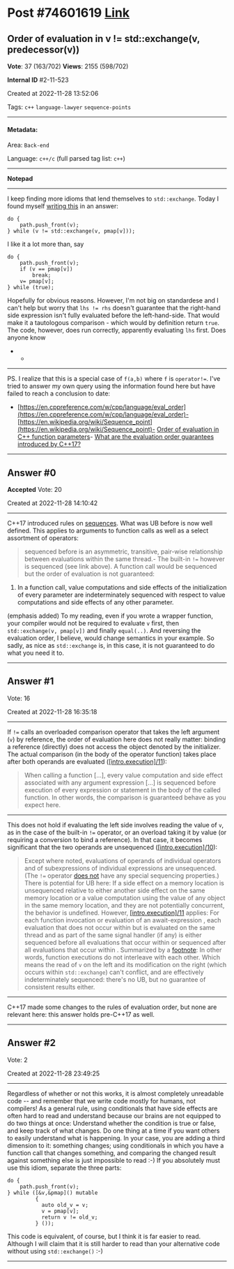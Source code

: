 
# Post \#74601619 [Link](https://stackoverflow.com/questions/74601619/)

## Order of evaluation in v != std::exchange(v, predecessor(v))

**Vote**: 37 (163/702) **Views**: 2155 (598/702) 

**Internal ID** \#2-11-523

Created at 2022-11-28 13:52:06

Tags: `c++` `language-lawyer` `sequence-points`

----------

#### Metadata:

Area: `Back-end`

Language: `c++/c` (full parsed tag list: `c++`)

----------

**Notepad**


----------

I keep finding more idioms that lend themselves to `std::exchange`.
Today I found myself [writing this](https://stackoverflow.com/a/74600853/85371) in an answer:
```
do {
    path.push_front(v);
} while (v != std::exchange(v, pmap[v]));
```

I like it a lot more than, say
```
do {
    path.push_front(v);
    if (v == pmap[v])
        break;
    v= pmap[v];
} while (true);
```

Hopefully for obvious reasons.
However, I'm not big on standardese and I can't help but worry that `lhs != rhs` doesn't guarantee that the right-hand side expression isn't fully evaluated before the left-hand-side. That would make it a tautologous comparison - which would by definition return `true`.
The code, however, does run correctly, apparently evaluating `lhs` first.
Does anyone know
- - 

---


PS. I realize that this is a special case of `f(a,b)` where `f` is `operator!=`. I've tried to answer my own query using the information found here but have failed to reach a conclusion to date:
- [https://en.cppreference.com/w/cpp/language/eval_order](https://en.cppreference.com/w/cpp/language/eval_order)- [https://en.wikipedia.org/wiki/Sequence_point](https://en.wikipedia.org/wiki/Sequence_point)- [Order of evaluation in C++ function parameters](https://stackoverflow.com/questions/2934904/order-of-evaluation-in-c-function-parameters)- [What are the evaluation order guarantees introduced by C++17?](https://stackoverflow.com/questions/38501587/what-are-the-evaluation-order-guarantees-introduced-by-c17)


----------
        
## Answer \#0

**Accepted** Vote: 20

Created at 2022-11-28 14:10:42

------------

C++17 introduced rules on [sequences](https://en.cppreference.com/w/cpp/language/eval_order). What was UB before is now well defined. This applies to arguments to function calls as well as a select assortment of operators:
> sequenced before is an asymmetric, transitive, pair-wise relationship
between evaluations within the same thread.- 
The built-in `!=` however is  sequenced (see link above). A function call would be sequenced but the order of evaluation is not guaranteed:
> 
1. In a function call, value computations and side effects of the initialization of every parameter are indeterminately sequenced with respect to value computations and side effects of any other parameter.


(emphasis added)
To my reading, even if you wrote a wrapper function, your compiler would not be required to evaluate `v` first, then `std::exchange(v, pmap[v])` and finally `equal(..)`. And reversing the evaluation order, I believe, would change semantics in your example.
So sadly, as nice as `std::exchange` is, in this case, it is not guaranteed to do what you need it to.


------------
    
    
## Answer \#1

 Vote: 16

Created at 2022-11-28 16:35:18

------------

If `!=` calls an overloaded comparison operator that takes the left argument (`v`) by reference, the order of evaluation here does not really matter: binding a reference (directly) does not access the object denoted by the initializer. The actual comparison (in the body of the operator function) takes place after both operands are evaluated ([[intro.execution]/11](https://timsong-cpp.github.io/cppwp/n4868/intro.execution#11.sentence-1)):
> When calling a function [...], every value computation and side effect associated with any argument expression [...] is sequenced before execution of every expression or statement in the body of the called function.
In other words, the comparison is guaranteed behave as you expect here.

---


This does not hold if evaluating the left side involves reading the value of `v`, as in the case of the built-in `!=` operator, or an overload taking it by value (or requiring a conversion to bind a reference).
In that case, it becomes significant that the two operands are unsequenced ([[intro.execution]/10](https://timsong-cpp.github.io/cppwp/n4868/intro.execution#10)):
> Except where noted, evaluations of operands of individual operators and of subexpressions of individual expressions are unsequenced.
(The `!=` operator [does not](https://timsong-cpp.github.io/cppwp/n4868/expr.eq) have any special sequencing properties.)
There is potential for UB here:
> If a side effect on a memory location is unsequenced relative to either another side effect on the same memory location or a value computation using the value of any object in the same memory location, and they are not potentially concurrent, the behavior is undefined.
However, [[intro.execution]/11](https://timsong-cpp.github.io/cppwp/n4868/intro.execution#11.sentence-2) applies:
> For each function invocation or evaluation of an await-expression , each evaluation that does not occur within  but is evaluated on the same thread and as part of the same signal handler (if any) is either sequenced before all evaluations that occur within  or sequenced after all evaluations that occur within .
Summarized by a [footnote](https://timsong-cpp.github.io/cppwp/n4868/intro.execution#footnote-49):
> In other words, function executions do not interleave with each other.
Which means the read of `v` on the left and its modification on the right (which occurs within `std::exchange`) can't conflict, and are effectively indeterminately sequenced: there's no UB, but no guarantee of consistent results either.

---


C++17 made some changes to the rules of evaluation order, but none are relevant here: this answer holds pre-C++17 as well.


------------
    
    
## Answer \#2

 Vote: 2

Created at 2022-11-28 23:49:25

------------

Regardless of whether or not this works, it is almost completely unreadable code -- and remember that we write code mostly for humans, not compilers!
As a general rule, using conditionals that have side effects are often hard to read and understand because our brains are not equipped to do two things at once: Understand whether the condition is true or false, and  keep track of what changes. Do one thing at a time if you want others to easily understand what is happening. In your case, you are adding a third dimension to it:  something changes; using conditionals in which you have a function call that changes something, and comparing the changed result against something else is just impossible to read :-)
If you absolutely must use this idiom, separate the three parts:
```
do {
    path.push_front(v);
} while ([&v,&pmap]() mutable
         {
           auto old_v = v;  
           v = pmap[v];
           return v != old_v;
         } ());
```

This code is equivalent, of course, but I think it is far easier to read. Although I will claim that it is still harder to read than your alternative code without using `std::exchange()` :-)


------------
    
    